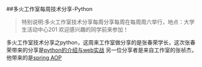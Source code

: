 ##多火工作室每周技术分享-Python 
>特别说明:多火工作室技术分享每周分享每周在每周周六举行，地点：大学生活动中心201 欢迎感兴趣的同学前来参加！
 
多火工作室技术分享之python，这周来工作室做分享的是张春荣学长，这次张春荣带来的分享是[python的介绍与web实战](https://speakerdeck.com/luxiaojijan/pythonde-jie-shao-yu-webshi-zhan)
另一位分享者是来自工作室的张祯杰，他带来的是[spring AOP](http://blog.duohuo.org/spring-aop/)

  

